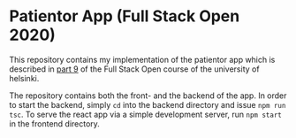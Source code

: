 # Patientor App (Full Stack Open 2020)

This repository contains my implementation of the patientor app
which is described in [part 9](https://fullstackopen.com/en/part9) of the Full Stack Open course of the 
university of helsinki.

The repository contains both the front- and the backend of the app.
In order to start the backend, simply `cd` into the backend directory and issue
`npm run tsc`. To serve the react app via a simple development server, run `npm start`
in the frontend directory.
